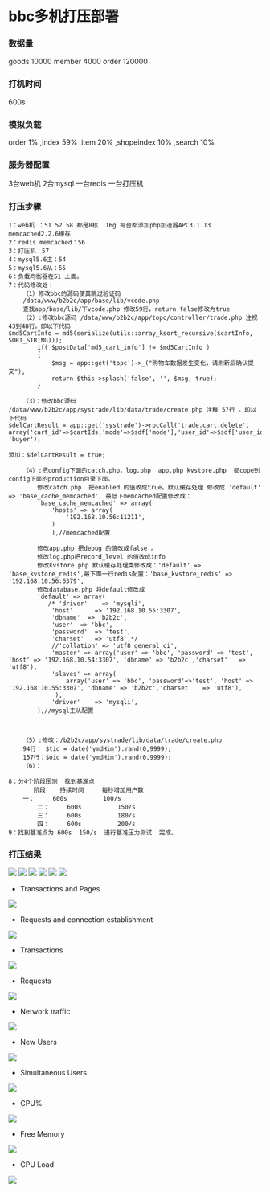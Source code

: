 # bbc多机打压部署

### 数据量
goods 10000 member 4000 order 120000 

### 打机时间
600s

### 模拟负载
order 1% ,index 59% ,item 20% ,shopeindex 10% ,search 10% 

### 服务器配置
3台web机  2台mysql 一台redis 一台打压机

### 打压步骤

```
1：web机 ：51 52 58 都是8核  16g 每台都添加php加速器APC3.1.13 memcached2.2.6缓存
2：redis memcached：56
3：打压机：57
4：mysql5.6主：54
5：mysql5.6从：55
6：负载均衡器在51 上面。
7：代码修改处：
	（1）修改bbc的源码使其跳过验证码 
	/data/www/b2b2c/app/base/lib/vcode.php
	查找app/base/lib/下vcode.php 修改59行，return false修改为true
	（2）:修改bbc源码 /data/www/b2b2c/app/topc/controller/trade.php 注视43到48行。即以下代码
$md5CartInfo = md5(serialize(utils::array_ksort_recursive($cartInfo, SORT_STRING)));
        if( $postData['md5_cart_info'] != $md5CartInfo )
        {
            $msg = app::get('topc')->_("购物车数据发生变化，请刷新后确认提交");
            return $this->splash('false', '', $msg, true);
        }

	（3）：修改bbc源码 /data/www/b2b2c/app/systrade/lib/data/trade/create.php 注释 57行 。即以下代码
$delCartResult = app::get('systrade')->rpcCall('trade.cart.delete', array('cart_id'=>$cartIds,'mode'=>$sdf['mode'],'user_id'=>$sdf['user_id']), 'buyer');

添加：$delCartResult = true;

	（4）:把config下面的catch.php，log.php  app.php kvstore.php  都cope到config下面的production目录下面。
		修改catch.php  把enabled 的值改成true。默认缓存处理 修改成 'default' => 'base_cache_memcached', 最低下memcached配置修改成： 
		'base_cache_memcached' => array(
			'hosts' => array(
			    '192.168.10.56:11211',
			)
		    ),//memcached配置

		修改app.php 把debug 的值改成false 。
		修改log.php把record_level 的值改成info
		修改kvstore.php 默认缓存处理类修改成：'default' => 'base_kvstore_redis',最下面一行redis配置：'base_kvstore_redis' => '192.168.10.56:6379',
		修改database.php 将default修改成
		'default' => array(
		   /* 'driver'    => 'mysqli',
		    'host'      => '192.168.10.55:3307',
		    'dbname'  => 'b2b2c',
		    'user'  => 'bbc',
		    'password'  => 'test',
		    'charset'   => 'utf8',*/
		    //'collation' => 'utf8_general_ci',
		    'master' => array('user' => 'bbc', 'password' => 'test', 'host' => '192.168.10.54:3307', 'dbname' => 'b2b2c','charset'   => 'utf8'),
		    'slaves' => array(
		        array('user' => 'bbc', 'password'=>'test', 'host' => '192.168.10.55:3307', 'dbname' => 'b2b2c','charset'   => 'utf8'),
		     ),
		    'driver'    => 'mysqli',
		),//mysql主从配置



	（5）:修改：/b2b2c/app/systrade/lib/data/trade/create.php  
	94行： $tid = date('ymdHim').rand(0,9999);
	157行：$oid = date('ymdHim').rand(0,9999);
	（6）：

8：分4个阶段压测  找到基准点
       阶段    持续时间     每秒增加用户数
   	一：     600s          100/s    
        二：     600s          150/s
        三：     600s          180/s
        四：     600s          200/s
9：找到基准点为 600s  150/s  进行基准压力测试  完成。
```

### 打压结果
<img src='dyimages/single/Main Statistics.png'>
<img src='dyimages/single/Transactions.png'>
<img src='dyimages/single/Network Throughput.png'>
<img src='dyimages/single/Counters Statistics.png'>
<img src='dyimages/single/Server monitoring.png'>
<img src='dyimages/single/HTTP return code .png'>

- Transactions and Pages

<img src='dyimages/jiqun/graphes-Transactions-mean_tn.png'>

- Requests and connection establishment

<img src='dyimages/jiqun/graphes-Perfs-mean_tn.png'>

- Transactions

<img src='dyimages/jiqun/graphes-Transactions-rate_tn.png'>

- Requests

<img src='dyimages/jiqun/graphes-Perfs-rate_tn.png'>

- Network traffic

<img src='dyimages/jiqun/graphes-Size-rate_tn.png'>

- New Users

<img src='dyimages/jiqun/graphes-Users_Arrival-rate_tn.png'>

- Simultaneous Users

<img src='dyimages/jiqun/graphes-Users-simultaneous_tn.png'>

- CPU%

<img src='dyimages/jiqun/graphes-cpu-mean_tn.png'>

- Free Memory

<img src='dyimages/jiqun/graphes-freemem-mean_tn.png'>

- CPU Load

<img src='dyimages/jiqun/graphes-load-mean_tn.png'>

